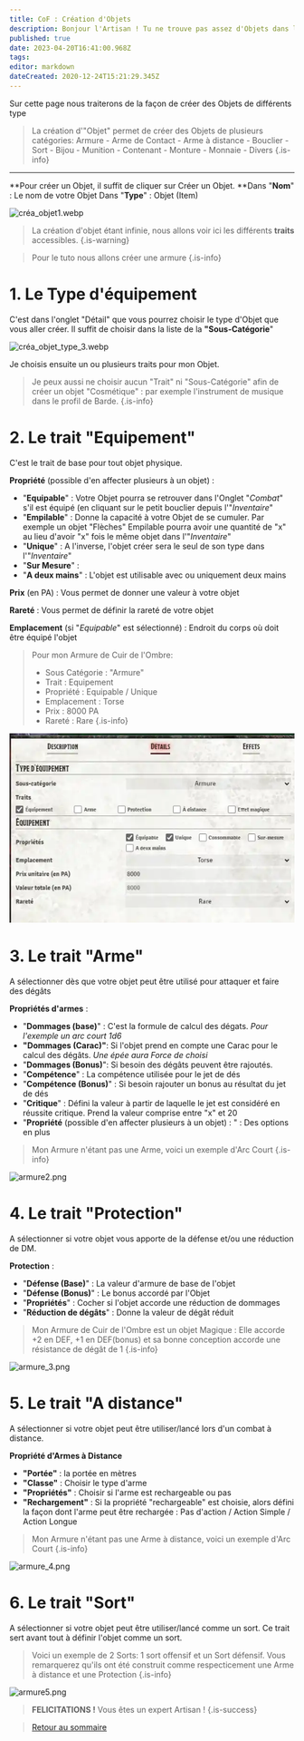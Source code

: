 ```yaml
---
title: CoF : Création d'Objets
description: Bonjour l'Artisan ! Tu ne trouve pas assez d'Objets dans la boutique ? Et bien créons-en ensemble
published: true
date: 2023-04-20T16:41:00.968Z
tags: 
editor: markdown
dateCreated: 2020-12-24T15:21:29.345Z
---
```


Sur cette page nous traiterons de la façon de créer des Objets de différents type

> La création d'"Objet" permet de créer des Objets de plusieurs catégories: 
Armure - Arme de Contact - Arme à distance - Bouclier - Sort - Bijou - Munition - Contenant - Monture - Monnaie - Divers
{.is-info}

---

**Pour créer un Objet, il suffit de cliquer sur Créer un Objet.
**Dans "**Nom**" : Le nom de votre Objet
Dans "**Type**" : Objet (Item)

![créa_objet1.webp](/images/chroniquesoubliees/customisation/créa_objet1.webp)

> La création d'objet étant infinie, nous allons voir ici les différents **traits** accessibles.
{.is-warning}

> Pour le tuto nous allons créer une armure
{.is-info}


# 1. Le Type d'équipement
C'est dans l'onglet "Détail" que vous pourrez choisir le type d'Objet que vous aller créer.
Il suffit de choisir dans la liste de la **"Sous-Catégorie**"

![créa_objet_type_3.webp](/images/chroniquesoubliees/customisation/créa_objet_type_3.webp)

Je choisis ensuite un ou plusieurs traits pour mon Objet.

> Je peux aussi ne choisir aucun "Trait" ni "Sous-Catégorie" afin de créer un objet "Cosmétique" : par exemple l'instrument de musique dans le profil de Barde.
{.is-info}


# 2. Le trait "Equipement"
C'est le trait de base pour tout objet physique.

**Propriété** (possible d'en affecter plusieurs à un objet) : 
- "**Equipable**" : Votre Objet pourra se retrouver dans l'Onglet "*Combat*" s'il est équipé (en cliquant sur le petit bouclier depuis l'"*Inventaire*"
- "**Empilable**" : Donne la capacité à votre Objet de se cumuler. Par exemple un objet "Flèches" Empilable pourra avoir une quantité de "x" au lieu d'avoir "x" fois le même objet dans l'"*Inventaire*"
- "**Unique**" : A l'inverse, l'objet créer sera le seul de son type dans l'"*Inventaire*"
- "**Sur Mesure**" : 
- "**A deux mains**" : L'objet est utilisable avec ou uniquement deux mains

**Prix** (en PA) :
Vous permet de donner une valeur à votre objet

**Rareté** :
Vous permet de définir la rareté de votre objet

**Emplacement** (si "*Equipable*" est sélectionné) :
Endroit du corps où doit être équipé l'objet

> Pour mon Armure de Cuir de l'Ombre:
> - Sous Catégorie : "Armure"
> - Trait : Equipement
> - Propriété : Equipable / Unique
> - Emplacement : Torse
> - Prix : 8000 PA
> - Rareté : Rare
{.is-info}

![armurecuir1.webp](/images/chroniquesoubliees/customisation/armurecuir1.webp)

# 3. Le trait "Arme"
A sélectionner dès que votre objet peut être utilisé pour attaquer et faire des dégâts

**Propriétés d'armes** : 
- "**Dommages (base)**" : C'est la formule de calcul des dégats. *Pour l'exemple un arc court 1d6*
- **"Dommages (Carac)"**: Si l'objet prend en compte une Carac pour le calcul des dégâts. *Une épée aura Force de choisi*
- "**Dommages (Bonus)**": Si besoin des dégâts peuvent être rajoutés.
- "**Compétence**" : La compétence utilisée pour le jet de dés
- "**Compétence (Bonus)**" : Si besoin rajouter un bonus au résultat du jet de dés
- "**Critique**" : Défini la valeur à partir de laquelle le jet est considéré en réussite critique. Prend la valeur comprise entre "x" et 20
- "**Propriété** (possible d'en affecter plusieurs à un objet) : " : Des options en plus

> Mon Armure n'étant pas une Arme, voici un exemple d'Arc Court
{.is-info}

![armure2.png](/images/chroniquesoubliees/customisation/armure2.png)

# 4. Le trait "Protection"
A sélectionner si votre objet vous apporte de la défense et/ou une réduction de DM.

**Protection** :
- "**Défense (Base)**" : La valeur d'armure de base de l'objet
- "**Défense (Bonus)**" : Le bonus accordé par l'Objet
- "**Propriétés**" : Cocher si l'objet accorde une réduction de dommages
- "**Réduction de dégâts**" : Donne la valeur de dégât réduit

> Mon Armure de Cuir de l'Ombre est un objet Magique :
Elle accorde +2 en DEF, +1 en DEF(bonus) et sa bonne conception accorde une résistance de dégât de 1
{.is-info}

![armure_3.png](/images/chroniquesoubliees/customisation/armure_3.png)

# 5. Le trait "A distance"
A sélectionner si votre objet peut être utiliser/lancé lors d'un combat à distance.

**Propriété d'Armes à Distance**
- **"Portée"** : la portée en mètres
- **"Classe"** : Choisir le type d'arme
- **"Propriétés"** : Choisir si l'arme est rechargeable ou pas
- **"Rechargement"** : Si la propriété "rechargeable" est choisie, alors défini la façon dont l'arme peut être rechargée : Pas d'action / Action Simple / Action Longue

> Mon Armure n'étant pas une Arme à distance, voici un exemple d'Arc Court
{.is-info}

![armure_4.png](/images/chroniquesoubliees/customisation/armure_4.png)

# 6. Le trait "Sort"
A sélectionner si votre objet peut être utiliser/lancé comme un sort.
Ce trait sert avant tout à définir l'objet comme un sort.

> Voici un exemple de 2 Sorts: 1 sort offensif et un Sort défensif.
> Vous remarquerez qu'ils ont été construit comme respecticement une Arme à distance et une Protection
{.is-info}

![armure5.png](/images/chroniquesoubliees/customisation/armure5.png)

> **FELICITATIONS !** Vous êtes un expert Artisan !
{.is-success}

> [Retour au sommaire](/fr/systemes/fr-chrooubliees)
